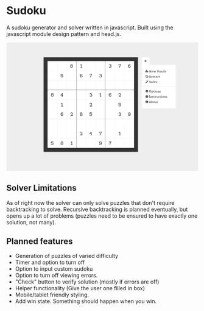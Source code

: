 # Sudoku

A sudoku generator and solver written in javascript. Built using the javascript module design pattern and head.js.

![The sudoku app UI.](img/ui.png)

## Solver Limitations

As of right now the solver can only solve puzzles that don't require backtracking to solve. Recursive backtracking is planned eventually, but opens up a lot of problems (puzzles need to be ensured to have exactly one solution, not many).

## Planned features

+ Generation of puzzles of varied difficulty
+ Timer and option to turn off
+ Option to input custom sudoku
+ Option to turn off viewing errors.
+ "Check" button to verify solution (mostly if errors are off)
+ Helper functionality (Give the user one filled in box)
+ Mobile/tablet friendly styling.
+ Add win state. Something should happen when you win.